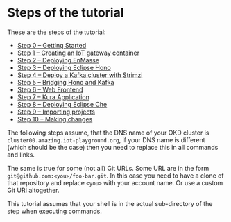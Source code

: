 # Steps of the tutorial

These are the steps of the tutorial:

* [Step 0 – Getting Started](00-getting-started)
* [Step 1 – Creating an IoT gateway container](01-kura-part-1)
* [Step 2 – Deploying EnMasse](02-enmasse)
* [Step 3 – Deploying Eclipse Hono](03-hono)
* [Step 4 – Deploy a Kafka cluster with Strimzi](04-strimzi)
* [Step 5 – Bridging Hono and Kafka](05-bridge)
* [Step 6 – Web Frontend](06-frontend)
* [Step 7 – Kura Application](07-kura-part-2)
* [Step 8 – Deploying Eclipse Che](08-che-part-1)
* [Step 9 – Importing projects](09-che-part-2)
* [Step 10 – Making changes](10-che-part-3)

The following steps assume, that the DNS name of your OKD cluster
is `cluster00.amazing.iot-playground.org`, if your DNS name is different
(which should be the case) then you need to replace this in all commands and links.

The same is true for some (not all) Git URLs. Some URL are in the form `git@github.com:<you>/foo-bar.git`.
In this case you need to have a clone of that repository and replace `<you>` with
your account name. Or use a custom Git URI altogether.

This tutorial assumes that your shell is in the actual sub-directory of the step
when executing commands.
